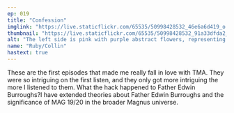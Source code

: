 ```yaml
---
ep: 019
title: "Confession"
imglink: "https://live.staticflickr.com/65535/50998428532_46e6a6d419_o.jpg"
thumbnail: "https://live.staticflickr.com/65535/50998428532_91a33dfda2_q.jpg"
alt: "The left side is pink with purple abstract flowers, representing wallpaper. The wallpaper ends in a jagged line. The right side is a brick pattern outlined in brown.The word "Mentis" is written in blue on the bricks."
name: "Ruby/Collin"
hastext: true
---
```

These are the first episodes that made me really fall in love with TMA. They were so intriguing on the first listen, and they only got more intriguing the more I listened to them. What the hack happened to Father Edwin Burroughs?I have extended theories about Father Edwin Burroughs and the significance of MAG 19/20 in the broader Magnus universe.